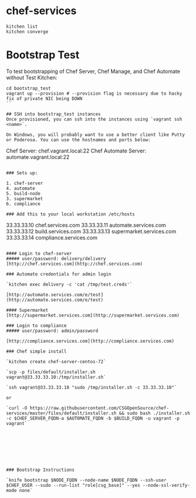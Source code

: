 # chef-services
```
kitchen list
kitchen converge
```

# Bootstrap Test
To test bootstrapping of Chef Server, Chef Manage, and Chef Automate without Test Kitchen:

```shell
cd bootstrap_test
vagrant up --provision # --provision flag is necessary due to hacky fix of private NIC being DOWN
``

## SSH into bootstrap_test instances
Once provisioned, you can ssh into the instances using `vagrant ssh <name>`.

On Windows, you will probably want to use a better client like Putty or Poderosa. You can use the hostnames and ports below:
```
Chef Server: chef.vagrant.local:22
Chef Automate Server: automate.vagrant.local:22
```

### Sets up:

1. chef-server
4. automate
5. build-node
3. supermarket
6. compliance

### Add this to your local workstation /etc/hosts

```
33.33.33.10 chef.services.com
33.33.33.11 automate.services.com
33.33.33.12 build.services.com
33.33.33.13 supermarket.services.com
33.33.33.14 compliance.services.com
```

#### Login to chef-server  
##### user/password: delivery/delivery
[http://chef.services.com](http://chef.services.com)

### Automate credentials for admin login

`kitchen exec delivery -c 'cat /tmp/test.creds'`

[http://automate.services.com/e/test](http://automate.services.com/e/test)

#### Supermarket
[http://supermarket.services.com](http://supermarket.services.com)

### Login to compliance
##### user/password: admin/password

[http://compliance.services.com](http://compliance.services.com)

### Chef simple install

`kitchen create chef-server-centos-72`

`scp -p files/default/installer.sh vagrant@33.33.33.10:/tmp/installer.sh`

`ssh vagrant@33.33.33.10 "sudo /tmp/installer.sh -c 33.33.33.10"`

or

`curl -O https://raw.githubusercontent.com/CSGOpenSource/chef-services/master/files/default/installer.sh && sudo bash ./installer.sh -c $CHEF_SERVER_FQDN-a $AUTOMATE_FQDN -b $BUILD_FQDN -u vagrant -p vagrant`








### Bootstrap Instructions

`knife bootstrap $NODE_FQDN --node-name $NODE_FQDN --ssh-user $CHEF_USER --sudo --run-list "role[csg_base]" --yes --node-ssl-verify-mode none`